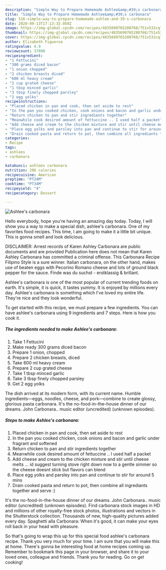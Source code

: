 ```yaml
---
description: "Simple Way to Prepare Homemade Ashlee&amp;#39;s carbonara"
title: "Simple Way to Prepare Homemade Ashlee&amp;#39;s carbonara"
slug: 516-simple-way-to-prepare-homemade-ashlee-and-39-s-carbonara
date: 2020-09-13T17:13:33.050Z
image: https://img-global.cpcdn.com/recipes/4835699765280768/751x532cq70/ashlees-carbonara-recipe-main-photo.jpg
thumbnail: https://img-global.cpcdn.com/recipes/4835699765280768/751x532cq70/ashlees-carbonara-recipe-main-photo.jpg
cover: https://img-global.cpcdn.com/recipes/4835699765280768/751x532cq70/ashlees-carbonara-recipe-main-photo.jpg
author: Elizabeth Figueroa
ratingvalue: 4.9
reviewcount: 37090
recipeingredient:
- "1 Fettucini"
- "300 grams diced bacon"
- "1 onion chopped"
- "2 chicken breasts diced"
- "600 ml heavy cream"
- "2 cup grated cheese"
- "1 tbsp minced garlic"
- "3 tbsp finely chopped parsley"
- "2 egg yolks"
recipeinstructions:
- "Placed chicken in pan and cook, then set aside to rest"
- "In the pan you cooked chicken, cook onions and bacon and garlic under fragrant and softened"
- "Return chicken to pan and stir ingredients together"
- "Meanwhile cook desired amount of fettuccine .. I used half a packet"
- "Add cheese and cream to the chicken mixture and stir until cheese melts ... id suggest turning stove right down now to a gentle simmer so the cheese doesnt stick but flavors can blend"
- "Place egg yolks and parsley into pan and continue to stir for around 5 mins"
- "Drain cooked pasta and return to pot, then combine all ingrediants together and serve :)"
categories:
- Recipe
tags:
- ashlees
- carbonara

katakunci: ashlees carbonara 
nutrition: 296 calories
recipecuisine: American
preptime: "PT24M"
cooktime: "PT34M"
recipeyield: "4"
recipecategory: Dessert

---
```



![Ashlee&#39;s carbonara](https://img-global.cpcdn.com/recipes/4835699765280768/751x532cq70/ashlees-carbonara-recipe-main-photo.jpg)

Hello everybody, hope you're having an amazing day today. Today, I will show you a way to make a special dish, ashlee&#39;s carbonara. One of my favorites food recipes. This time, I am going to make it a little bit unique. This is gonna smell and look delicious.

DISCLAIMER: Arrest records of Karen Ashley Carbonara are public documents and are provided Publication here does not mean that Karen Ashley Carbonara has committed a criminal offense. This Carbonara Recipe Filipino Style is a sure winner. Italian carbonara, on the other hand, makes use of beaten eggs with Pecorino Romano cheese and lots of ground black pepper for the sauce. Finde was du suchst - erstklassig &amp; brillant.

Ashlee&#39;s carbonara is one of the most popular of current trending foods on earth. It's simple, it is quick, it tastes yummy. It is enjoyed by millions every day. Ashlee&#39;s carbonara is something which I've loved my entire life. They're nice and they look wonderful.


To get started with this recipe, we must prepare a few ingredients. You can have ashlee&#39;s carbonara using 9 ingredients and 7 steps. Here is how you cook it.

<!--inarticleads1-->

##### The ingredients needed to make Ashlee&#39;s carbonara:

1. Take 1 Fettucini
1. Make ready 300 grams diced bacon
1. Prepare 1 onion, chopped
1. Prepare 2 chicken breasts, diced
1. Take 600 ml heavy cream
1. Prepare 2 cup grated cheese
1. Take 1 tbsp minced garlic
1. Take 3 tbsp finely chopped parsley
1. Get 2 egg yolks


The dish arrived at its modern form, with its current name. Humble ingredients—eggs, noodles, cheese, and pork—combine to create glossy, glorious pasta carbonara. It&#39;s the no-food-in-the-house dinner of our dreams. John Carbonara.. music editor (uncredited) (unknown episodes). 

<!--inarticleads2-->

##### Steps to make Ashlee&#39;s carbonara:

1. Placed chicken in pan and cook, then set aside to rest
1. In the pan you cooked chicken, cook onions and bacon and garlic under fragrant and softened
1. Return chicken to pan and stir ingredients together
1. Meanwhile cook desired amount of fettuccine .. I used half a packet
1. Add cheese and cream to the chicken mixture and stir until cheese melts ... id suggest turning stove right down now to a gentle simmer so the cheese doesnt stick but flavors can blend
1. Place egg yolks and parsley into pan and continue to stir for around 5 mins
1. Drain cooked pasta and return to pot, then combine all ingrediants together and serve :)


It&#39;s the no-food-in-the-house dinner of our dreams. John Carbonara.. music editor (uncredited) (unknown episodes). Find carbonara stock images in HD and millions of other royalty-free stock photos, illustrations and vectors in the Shutterstock collection. Thousands of new, high-quality pictures added every day. Spaghetti alla Carbonara: When it&#39;s good, it can make your eyes roll back in your head with pleasure. 

So that's going to wrap this up for this special food ashlee&#39;s carbonara recipe. Thank you very much for your time. I am sure that you will make this at home. There's gonna be interesting food at home recipes coming up. Remember to bookmark this page in your browser, and share it to your loved ones, colleague and friends. Thank you for reading. Go on get cooking!
